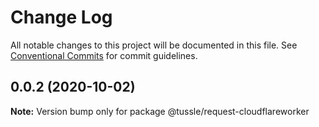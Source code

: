 # Change Log

All notable changes to this project will be documented in this file.
See [Conventional Commits](https://conventionalcommits.org) for commit guidelines.

## 0.0.2 (2020-10-02)

**Note:** Version bump only for package @tussle/request-cloudflareworker
